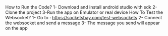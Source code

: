 How to Run the Code? 
  1- Download and install android studio with sdk
  2-Clone the project
  3-Run the app on Emulator or real device
How To Test the Websocket? 
  1- Go to : https://socketsbay.com/test-websockets
  2- Connect the websocket and send a message
  3- The message you send will appear on the app
  

